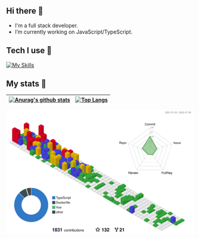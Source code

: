 ## Hi there 👋

- I'm a full stack developer.
- I’m currently working on JavaScript/TypeScript.

<!--
- 🚀 I'm a full stack developer.
- 🔭 I’m currently working on JavaScript/TypeScript.
- 🌱 I’m currently learning ...
- 👯 I’m looking to collaborate on ...
- 🤔 I’m looking for help with ...
- 💬 Ask me about ...
- 📫 How to reach me: ...
- 😄 Pronouns: ...
- ⚡ Fun fact: ...
-->

## Tech I use 🚀

[![My Skills](https://skillicons.dev/icons?i=vscode,html,css,js,ts,vue,nuxt,react,next,sass,tailwind,jest,webpack,vite,nodejs,nest,prisma,docker&theme=light)](https://skillicons.dev)

## My stats 🔭

| [![Anurag's github stats](https://github-readme-stats.vercel.app/api?username=hojas&show_icons=true&theme=dracula&count_private=true&hide_title=true)](https://github.com/anuraghazra/github-readme-stats) | [![Top Langs](https://github-readme-stats.vercel.app/api/top-langs/?username=hojas&layout=compact)](https://github.com/anuraghazra/github-readme-stats) |
| ---------------------------------------------------------------------------------------------------------------------------------------------------------------------------------------------------------- | ------------------------------------------------------------------------------------------------------------------------------------------------------- |

![](./profile-3d-contrib/profile-gitblock.svg)
